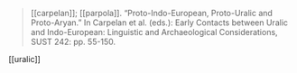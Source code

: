 > [[carpelan]]; [[parpola]]. “Proto-Indo-European, Proto-Uralic and Proto-Aryan.” In Carpelan et al. (eds.): Early Contacts between Uralic and Indo-European: Linguistic and Archaeological Considerations, SUST 242: pp. 55-150.

[[uralic]]